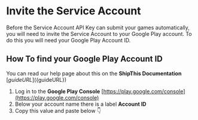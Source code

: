 # Invite the Service Account

Before the Service Account API Key can submit your games automatically, you will need to invite the Service Account to your Google Play account. To do this you will need your Google Play Account ID.

## How To find your Google Play Account ID

You can read our help page about this on the **ShipThis Documentation** [${guideURL}](${guideURL})

1. Log in to the **Google Play Console** [https://play.google.com/console](https://play.google.com/console)
1. Below your account name there is a label **Account ID**
1. Copy this value and paste below 👇
